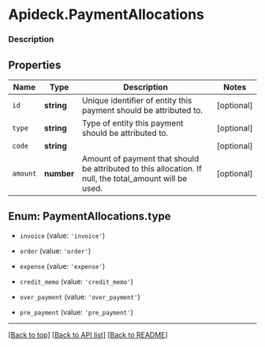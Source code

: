 # Apideck.PaymentAllocations

### Description

## Properties
Name | Type | Description | Notes
------------ | ------------- | ------------- | -------------
`id` | **string** | Unique identifier of entity this payment should be attributed to. | [optional] 
`type` | **string** | Type of entity this payment should be attributed to. | [optional] 
`code` | **string** |  | [optional] 
`amount` | **number** | Amount of payment that should be attributed to this allocation. If null, the total_amount will be used. | [optional] 





<a name="PaymentAllocationsType"></a>
## Enum: PaymentAllocations.type


* `invoice` (value: `'invoice'`)

* `order` (value: `'order'`)

* `expense` (value: `'expense'`)

* `credit_memo` (value: `'credit_memo'`)

* `over_payment` (value: `'over_payment'`)

* `pre_payment` (value: `'pre_payment'`)




---

[[Back to top]](#) [[Back to API list]](../../../../README.md#documentation-for-api-endpoints) [[Back to README]](../../../../README.md)


